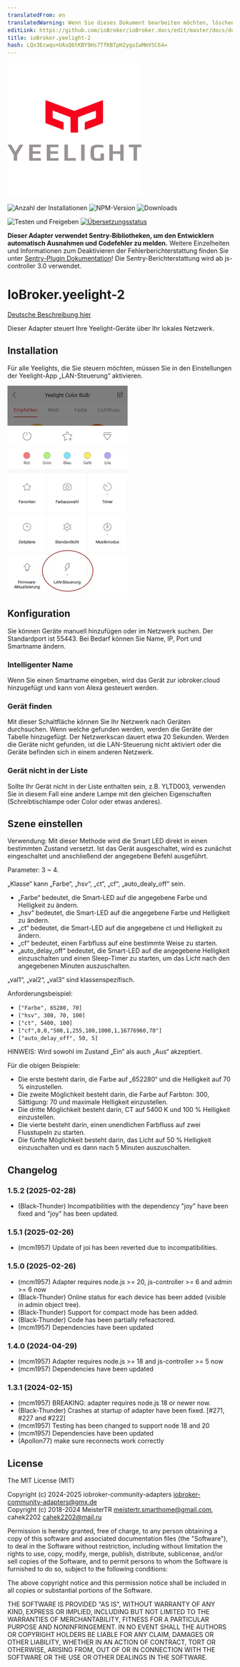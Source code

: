 ```yaml
---
translatedFrom: en
translatedWarning: Wenn Sie dieses Dokument bearbeiten möchten, löschen Sie bitte das Feld "translationsFrom". Andernfalls wird dieses Dokument automatisch erneut übersetzt
editLink: https://github.com/ioBroker/ioBroker.docs/edit/master/docs/de/adapterref/iobroker.yeelight-2/README.md
title: ioBroker.yeelight-2
hash: LQx3Ecwqu+UAsQ6tKBY9Hs7TfKBTpH2ygoIwMmVSC64=
---
```

![Logo](../../../en/adapterref/iobroker.yeelight-2/admin/yeelight.png)

![Anzahl der Installationen](http://iobroker.live/badges/yeelight-2-stable.svg)
![NPM-Version](http://img.shields.io/npm/v/iobroker.yeelight-2.svg)
![Downloads](https://img.shields.io/npm/dm/iobroker.yeelight-2.svg)

![Testen und Freigeben](https://github.com/iobroker-community-adapters/ioBroker.yeelight-2/workflows/Test%20and%20Release/badge.svg) [![Übersetzungsstatus](https://weblate.iobroker.net/widgets/adapters/-/yeelight-2/svg-badge.svg)](https://weblate.iobroker.net/engage/adapters/?utm_source=widget)

**Dieser Adapter verwendet Sentry-Bibliotheken, um den Entwicklern automatisch Ausnahmen und Codefehler zu melden.** Weitere Einzelheiten und Informationen zum Deaktivieren der Fehlerberichterstattung finden Sie unter [Sentry-Plugin Dokumentation](https://github.com/ioBroker/plugin-sentry#plugin-sentry)! Die Sentry-Berichterstattung wird ab js-controller 3.0 verwendet.

# IoBroker.yeelight-2
[Deutsche Beschreibung hier](README_de.md)

Dieser Adapter steuert Ihre Yeelight-Geräte über Ihr lokales Netzwerk.

## Installation
Für alle Yeelights, die Sie steuern möchten, müssen Sie in den Einstellungen der Yeelight-App „LAN-Steuerung“ aktivieren.

![](../../../en/adapterref/iobroker.yeelight-2/admin/lan.jpg)

## Konfiguration
Sie können Geräte manuell hinzufügen oder im Netzwerk suchen. Der Standardport ist 55443. Bei Bedarf können Sie Name, IP, Port und Smartname ändern.

### Intelligenter Name
Wenn Sie einen Smartname eingeben, wird das Gerät zur iobroker.cloud hinzugefügt und kann von Alexa gesteuert werden.

### Gerät finden
Mit dieser Schaltfläche können Sie Ihr Netzwerk nach Geräten durchsuchen. Wenn welche gefunden werden, werden die Geräte der Tabelle hinzugefügt. Der Netzwerkscan dauert etwa 20 Sekunden. Werden die Geräte nicht gefunden, ist die LAN-Steuerung nicht aktiviert oder die Geräte befinden sich in einem anderen Netzwerk.

### Gerät nicht in der Liste
Sollte Ihr Gerät nicht in der Liste enthalten sein, z.B. YLTD003, verwenden Sie in diesem Fall eine andere Lampe mit den gleichen Eigenschaften (Schreibtischlampe oder Color oder etwas anderes).

## Szene einstellen
Verwendung: Mit dieser Methode wird die Smart LED direkt in einen bestimmten Zustand versetzt. Ist das Gerät ausgeschaltet, wird es zunächst eingeschaltet und anschließend der angegebene Befehl ausgeführt.

Parameter: 3 ~ 4.

„Klasse“ kann „Farbe“, „hsv“, „ct“, „cf“, „auto_dealy_off“ sein.

- „Farbe“ bedeutet, die Smart-LED auf die angegebene Farbe und Helligkeit zu ändern.
- „hsv“ bedeutet, die Smart-LED auf die angegebene Farbe und Helligkeit zu ändern.
- „ct“ bedeutet, die Smart-LED auf die angegebene ct und Helligkeit zu ändern.
- „cf“ bedeutet, einen Farbfluss auf eine bestimmte Weise zu starten.
- „auto_delay_off“ bedeutet, die Smart-LED auf die angegebene Helligkeit einzuschalten und einen Sleep-Timer zu starten, um das Licht nach den angegebenen Minuten auszuschalten.

„val1“, „val2“, „val3“ sind klassenspezifisch.

Anforderungsbeispiel:

- `["Farbe", 65280, 70]`
- `["hsv", 300, 70, 100]`
- `["ct", 5400, 100]`
- `["cf",0,0,"500,1,255,100,1000,1,16776960,70"]`
- `["auto_delay_off", 50, 5]`

HINWEIS: Wird sowohl im Zustand „Ein“ als auch „Aus“ akzeptiert.

Für die obigen Beispiele:

- Die erste besteht darin, die Farbe auf „652280“ und die Helligkeit auf 70 % einzustellen.
- Die zweite Möglichkeit besteht darin, die Farbe auf Farbton: 300, Sättigung: 70 und maximale Helligkeit einzustellen.
- Die dritte Möglichkeit besteht darin, CT auf 5400 K und 100 % Helligkeit einzustellen.
- Die vierte besteht darin, einen unendlichen Farbfluss auf zwei Flusstupeln zu starten.
- Die fünfte Möglichkeit besteht darin, das Licht auf 50 % Helligkeit einzuschalten und es dann nach 5 Minuten auszuschalten.

## Changelog

<!--
    Placeholder for the next version (at the beginning of the line):
    ### **WORK IN PROGRESS**
-->
### 1.5.2 (2025-02-28)

-   (Black-Thunder) Incompatibilities with the dependency "joy" have been fixed and "joy" has been updated.

### 1.5.1 (2025-02-26)

-   (mcm1957) Update of joi has been reverted due to incompatibilities.

### 1.5.0 (2025-02-26)

-   (mcm1957) Adapter requires node.js >= 20, js-controller >= 6 and admin >= 6 now
-   (Black-Thunder) Online status for each device has been added (visible in admin object tree).
-   (Black-Thunder) Support for compact mode has been added.
-   (Black-Thunder) Code has been partially refeactored.
-   (mcm1957) Dependencies have been updated

### 1.4.0 (2024-04-29)

-   (mcm1957) Adapter requires node.js >= 18 and js-controller >= 5 now
-   (mcm1957) Dependencies have been updated

### 1.3.1 (2024-02-15)

-   (mcm1957) BREAKING: adapter requires node.js 18 or newer now.
-   (Black-Thunder) Crashes at startup of adapter have been fixed. [#271, #227 and #222]
-   (mcm1957) Testing has been changed to support node 18 and 20
-   (mcm1957) Dependencies have been updated
-   (Apollon77) make sure reconnects work correctly

## License

The MIT License (MIT)

Copyright (c) 2024-2025 iobroker-community-adapters <iobroker-community-adapters@gmx.de>  
Copyright (c) 2018-2024 MeisterTR <meistertr.smarthome@gmail.com>, cahek2202 <cahek2202@mail.ru>

Permission is hereby granted, free of charge, to any person obtaining a copy
of this software and associated documentation files (the "Software"), to deal
in the Software without restriction, including without limitation the rights
to use, copy, modify, merge, publish, distribute, sublicense, and/or sell
copies of the Software, and to permit persons to whom the Software is
furnished to do so, subject to the following conditions:

The above copyright notice and this permission notice shall be included in
all copies or substantial portions of the Software.

THE SOFTWARE IS PROVIDED "AS IS", WITHOUT WARRANTY OF ANY KIND, EXPRESS OR
IMPLIED, INCLUDING BUT NOT LIMITED TO THE WARRANTIES OF MERCHANTABILITY,
FITNESS FOR A PARTICULAR PURPOSE AND NONINFRINGEMENT. IN NO EVENT SHALL THE
AUTHORS OR COPYRIGHT HOLDERS BE LIABLE FOR ANY CLAIM, DAMAGES OR OTHER
LIABILITY, WHETHER IN AN ACTION OF CONTRACT, TORT OR OTHERWISE, ARISING FROM,
OUT OF OR IN CONNECTION WITH THE SOFTWARE OR THE USE OR OTHER DEALINGS IN
THE SOFTWARE.